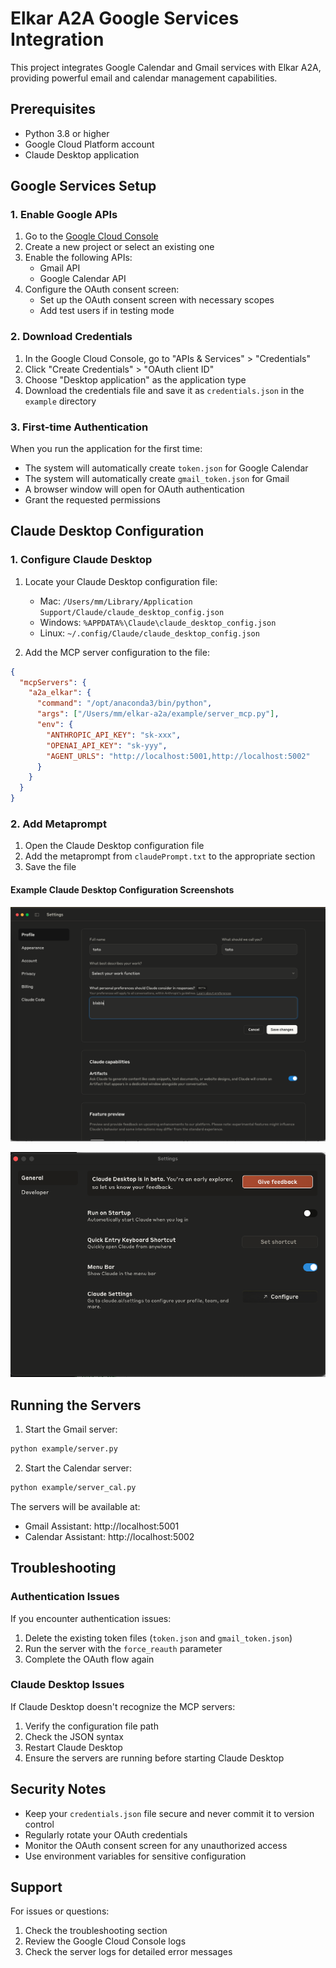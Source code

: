 # Elkar A2A Google Services Integration

This project integrates Google Calendar and Gmail services with Elkar A2A, providing powerful email and calendar management capabilities.

## Prerequisites

- Python 3.8 or higher
- Google Cloud Platform account
- Claude Desktop application

## Google Services Setup

### 1. Enable Google APIs

1. Go to the [Google Cloud Console](https://console.cloud.google.com/)
2. Create a new project or select an existing one
3. Enable the following APIs:
   - Gmail API
   - Google Calendar API
4. Configure the OAuth consent screen:
   - Set up the OAuth consent screen with necessary scopes
   - Add test users if in testing mode

### 2. Download Credentials

1. In the Google Cloud Console, go to "APIs & Services" > "Credentials"
2. Click "Create Credentials" > "OAuth client ID"
3. Choose "Desktop application" as the application type
4. Download the credentials file and save it as `credentials.json` in the `example` directory

### 3. First-time Authentication

When you run the application for the first time:
- The system will automatically create `token.json` for Google Calendar
- The system will automatically create `gmail_token.json` for Gmail
- A browser window will open for OAuth authentication
- Grant the requested permissions

## Claude Desktop Configuration

### 1. Configure Claude Desktop

1. Locate your Claude Desktop configuration file:
   - Mac: `/Users/mm/Library/Application Support/Claude/claude_desktop_config.json`
   - Windows: `%APPDATA%\Claude\claude_desktop_config.json`
   - Linux: `~/.config/Claude/claude_desktop_config.json`

2. Add the MCP server configuration to the file:
```json
{
  "mcpServers": {
    "a2a_elkar": {
      "command": "/opt/anaconda3/bin/python",
      "args": ["/Users/mm/elkar-a2a/example/server_mcp.py"],
      "env": {
        "ANTHROPIC_API_KEY": "sk-xxx",
        "OPENAI_API_KEY": "sk-yyy",
        "AGENT_URLS": "http://localhost:5001,http://localhost:5002"
      }
    }
  }
}
```

### 2. Add Metaprompt

1. Open the Claude Desktop configuration file
2. Add the metaprompt from `claudePrompt.txt` to the appropriate section
3. Save the file

#### Example Claude Desktop Configuration Screenshots

![Claude Desktop Profile Settings](claude_config1.png)

![Claude Desktop General Settings](claude_config2.png)

## Running the Servers

1. Start the Gmail server:
```bash
python example/server.py
```

2. Start the Calendar server:
```bash
python example/server_cal.py
```

The servers will be available at:
- Gmail Assistant: http://localhost:5001
- Calendar Assistant: http://localhost:5002

## Troubleshooting

### Authentication Issues

If you encounter authentication issues:
1. Delete the existing token files (`token.json` and `gmail_token.json`)
2. Run the server with the `force_reauth` parameter
3. Complete the OAuth flow again

### Claude Desktop Issues

If Claude Desktop doesn't recognize the MCP servers:
1. Verify the configuration file path
2. Check the JSON syntax
3. Restart Claude Desktop
4. Ensure the servers are running before starting Claude Desktop

## Security Notes

- Keep your `credentials.json` file secure and never commit it to version control
- Regularly rotate your OAuth credentials
- Monitor the OAuth consent screen for any unauthorized access
- Use environment variables for sensitive configuration

## Support

For issues or questions:
1. Check the troubleshooting section
2. Review the Google Cloud Console logs
3. Check the server logs for detailed error messages
